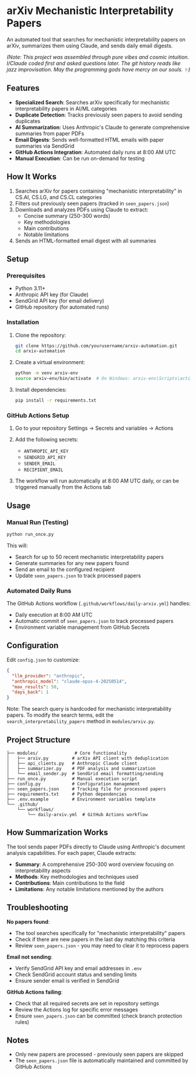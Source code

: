 # arXiv Mechanistic Interpretability Papers

An automated tool that searches for mechanistic interpretability papers on arXiv, summarizes them using Claude, and sends daily email digests.

*(Note: This project was assembled through pure vibes and cosmic intuition. I/Claude coded first and asked questions later. The git history reads like jazz improvisation. May the programming gods have mercy on our souls. ✨)*

## Features

- **Specialized Search**: Searches arXiv specifically for mechanistic interpretability papers in AI/ML categories
- **Duplicate Detection**: Tracks previously seen papers to avoid sending duplicates
- **AI Summarization**: Uses Anthropic's Claude to generate comprehensive summaries from paper PDFs
- **Email Digests**: Sends well-formatted HTML emails with paper summaries via SendGrid
- **GitHub Actions Integration**: Automated daily runs at 8:00 AM UTC
- **Manual Execution**: Can be run on-demand for testing

## How It Works

1. Searches arXiv for papers containing "mechanistic interpretability" in CS.AI, CS.LG, and CS.CL categories
2. Filters out previously seen papers (tracked in `seen_papers.json`)
3. Downloads and analyzes PDFs using Claude to extract:
   - Concise summary (250-300 words)
   - Key methodologies
   - Main contributions
   - Notable limitations
4. Sends an HTML-formatted email digest with all summaries

## Setup

### Prerequisites

- Python 3.11+
- Anthropic API key (for Claude)
- SendGrid API key (for email delivery)
- GitHub repository (for automated runs)

### Installation

1. Clone the repository:
   ```bash
   git clone https://github.com/yourusername/arxiv-automation.git
   cd arxiv-automation
   ```

2. Create a virtual environment:
   ```bash
   python -m venv arxiv-env
   source arxiv-env/bin/activate  # On Windows: arxiv-env\Scripts\activate
   ```

3. Install dependencies:
   ```bash
   pip install -r requirements.txt
   ```

### GitHub Actions Setup

1. Go to your repository Settings → Secrets and variables → Actions
2. Add the following secrets:
   - `ANTHROPIC_API_KEY`
   - `SENDGRID_API_KEY`
   - `SENDER_EMAIL`
   - `RECIPIENT_EMAIL`

3. The workflow will run automatically at 8:00 AM UTC daily, or can be triggered manually from the Actions tab

## Usage

### Manual Run (Testing)

```bash
python run_once.py
```

This will:
- Search for up to 50 recent mechanistic interpretability papers
- Generate summaries for any new papers found
- Send an email to the configured recipient
- Update `seen_papers.json` to track processed papers

### Automated Daily Runs

The GitHub Actions workflow (`.github/workflows/daily-arxiv.yml`) handles:
- Daily execution at 8:00 AM UTC
- Automatic commit of `seen_papers.json` to track processed papers
- Environment variable management from GitHub Secrets

## Configuration

Edit `config.json` to customize:

```json
{
  "llm_provider": "anthropic",
  "anthropic_model": "claude-opus-4-20250514",
  "max_results": 50,
  "days_back": 1
}
```

Note: The search query is hardcoded for mechanistic interpretability papers. To modify the search terms, edit the `search_interpretability_papers` method in `modules/arxiv.py`.

## Project Structure

```
├── modules/              # Core functionality
│   ├── arxiv.py         # arXiv API client with deduplication
│   ├── api_clients.py   # Anthropic Claude client
│   ├── summarizer.py    # PDF analysis and summarization
│   └── email_sender.py  # SendGrid email formatting/sending
├── run_once.py          # Manual execution script
├── config.py            # Configuration management
├── seen_papers.json     # Tracking file for processed papers
├── requirements.txt     # Python dependencies
├── .env.example         # Environment variables template
└── .github/
    └── workflows/
        └── daily-arxiv.yml  # GitHub Actions workflow
```

## How Summarization Works

The tool sends paper PDFs directly to Claude using Anthropic's document analysis capabilities. For each paper, Claude extracts:

- **Summary**: A comprehensive 250-300 word overview focusing on interpretability aspects
- **Methods**: Key methodologies and techniques used
- **Contributions**: Main contributions to the field
- **Limitations**: Any notable limitations mentioned by the authors

## Troubleshooting

**No papers found**: 
- The tool searches specifically for "mechanistic interpretability" papers
- Check if there are new papers in the last day matching this criteria
- Review `seen_papers.json` - you may need to clear it to reprocess papers

**Email not sending**:
- Verify SendGrid API key and email addresses in `.env`
- Check SendGrid account status and sending limits
- Ensure sender email is verified in SendGrid

**GitHub Actions failing**:
- Check that all required secrets are set in repository settings
- Review the Actions log for specific error messages
- Ensure `seen_papers.json` can be committed (check branch protection rules)

## Notes

- Only new papers are processed - previously seen papers are skipped
- The `seen_papers.json` file is automatically maintained and committed by GitHub Actions